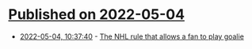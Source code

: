 # [Published on 2022-05-04](index.md)

* [2022-05-04, 10:37:40](https://news.ycombinator.com/item?id=31258670) - [The NHL rule that allows a fan to play goalie](https://whyisthisinteresting.substack.com/p/the-ebug-edition)
